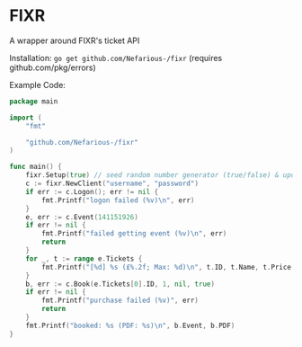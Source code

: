 # FIXR
A wrapper around FIXR's ticket API

Installation: ``` go get github.com/Nefarious-/fixr ``` (requires github.com/pkg/errors)

Example Code:

```go
package main

import (
	"fmt"

	"github.com/Nefarious-/fixr"
)

func main() {
	fixr.Setup(true) // seed random number generator (true/false) & update FIXR version header
	c := fixr.NewClient("username", "password")
	if err := c.Logon(); err != nil {
		fmt.Printf("logon failed (%v)\n", err)
	}
	e, err := c.Event(141151926)
	if err != nil {
		fmt.Printf("failed getting event (%v)\n", err)
		return
	}
	for _, t := range e.Tickets {
		fmt.Printf("[%d] %s (£%.2f; Max: %d)\n", t.ID, t.Name, t.Price + t.BookingFee, t.Max)
	}
	b, err := c.Book(e.Tickets[0].ID, 1, nil, true)
	if err != nil {
		fmt.Printf("purchase failed (%v)", err)
		return
	}
	fmt.Printf("booked: %s (PDF: %s)\n", b.Event, b.PDF)
}
```
